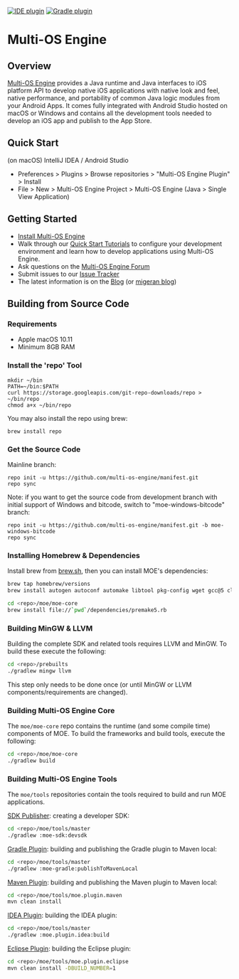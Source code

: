 [![IDE plugin](https://img.shields.io/jetbrains/plugin/v/8559-multi-os-engine-plugin.svg?maxAge=1800)](https://plugins.jetbrains.com/plugin/8559-multi-os-engine-plugin)
[![Gradle plugin](https://img.shields.io/bintray/v/multi-os-engine/maven/moe-gradle.svg?maxAge=1800)](https://bintray.com/multi-os-engine/maven/moe-gradle)

# Multi-OS Engine

## Overview

[Multi-OS Engine](http://multi-os-engine.org/) provides a Java runtime and Java interfaces to iOS platform API to develop native iOS applications with native look and feel, native performance, and portability of common Java logic modules from your Android Apps. It comes fully integrated with Android Studio hosted on macOS or Windows and contains all the development tools needed to develop an iOS app and publish to the App Store.

## Quick Start
(on macOS) IntelliJ IDEA / Android Studio
- Preferences > Plugins > Browse repositories > "Multi-OS Engine Plugin" > Install
- File > New > Multi-OS Engine Project > Multi-OS Engine (Java > Single View Application)

## Getting Started

- [Install Multi-OS Engine](https://multi-os-engine.org/start/)
- Walk through our [Quick Start Tutorials](http://doc.multi-os-engine.org) to configure your development environment and learn how to develop applications using Multi-OS Engine.
- Ask questions on the [Multi-OS Engine Forum](https://discuss.multi-os-engine.org/)
- Submit issues to our [Issue Tracker](https://github.com/multi-os-engine/multi-os-engine/issues)
- The latest information is on the [Blog](https://multi-os-engine.org/blog/) (or [migeran blog](https://www.migeran.com/blog))

## Building from Source Code

### Requirements

- Apple macOS 10.11
- Minimum 8GB RAM

### Install the 'repo' Tool

```
mkdir ~/bin
PATH=~/bin:$PATH
curl https://storage.googleapis.com/git-repo-downloads/repo > ~/bin/repo
chmod a+x ~/bin/repo
```

You may also install the repo using brew:

```
brew install repo
```

### Get the Source Code

Mainline branch:

```
repo init -u https://github.com/multi-os-engine/manifest.git
repo sync
```

Note: if you want to get the source code from development branch with initial support of Windows and bitcode, switch to "moe-windows-bitcode" branch:

```
repo init -u https://github.com/multi-os-engine/manifest.git -b moe-windows-bitcode
repo sync
```

### Installing Homebrew & Dependencies

Install brew from [brew.sh](http://brew.sh), then you can install MOE's dependencies:

```sh
brew tap homebrew/versions
brew install autogen autoconf automake libtool pkg-config wget gcc@5 cloog cmake jasmin gpg ant maven

cd <repo>/moe/moe-core
brew install file://`pwd`/dependencies/premake5.rb
```

### Building MinGW & LLVM

Building the complete SDK and related tools requires LLVM and MinGW. To build these execute the following:

```sh
cd <repo>/prebuilts
./gradlew mingw llvm
```

This step only needs to be done once (or until MinGW or LLVM components/requirements are changed).

### Building Multi-OS Engine Core

The `moe/moe-core` repo contains the runtime (and some compile time) components of MOE. To build the frameworks and build tools, execute the following:

```sh
cd <repo>/moe/moe-core
./gradlew build
```

### Building Multi-OS Engine Tools

The `moe/tools` repositories contain the tools required to build and run MOE applications.

[SDK Publisher](https://github.com/multi-os-engine/moe-sdk-publisher): creating a developer SDK:

```sh
cd <repo>/moe/tools/master
./gradlew :moe-sdk:devsdk
```

[Gradle Plugin](https://github.com/multi-os-engine/moe-plugin-gradle): building and publishing the Gradle plugin to Maven local:

```sh
cd <repo>/moe/tools/master
./gradlew :moe-gradle:publishToMavenLocal
```

[Maven Plugin](https://github.com/multi-os-engine/moe-plugin-maven): building and publishing the Maven plugin to Maven local:

```sh
cd <repo>/moe/tools/moe.plugin.maven
mvn clean install
```

[IDEA Plugin](https://github.com/multi-os-engine/moe-ide-integration): building the IDEA plugin:

```sh
cd <repo>/moe/tools/master
./gradlew :moe.plugin.idea:build
```

[Eclipse Plugin](https://github.com/multi-os-engine/moe-ide-integration-eclipse): building the Eclipse plugin:

```sh
cd <repo>/moe/tools/moe.plugin.eclipse
mvn clean install -DBUILD_NUMBER=1
```
